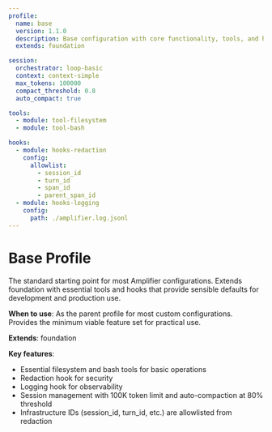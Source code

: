 ```yaml
---
profile:
  name: base
  version: 1.1.0
  description: Base configuration with core functionality, tools, and hooks
  extends: foundation

session:
  orchestrator: loop-basic
  context: context-simple
  max_tokens: 100000
  compact_threshold: 0.8
  auto_compact: true

tools:
  - module: tool-filesystem
  - module: tool-bash

hooks:
  - module: hooks-redaction
    config:
      allowlist:
        - session_id
        - turn_id
        - span_id
        - parent_span_id
  - module: hooks-logging
    config:
      path: ./amplifier.log.jsonl
---
```


# Base Profile

The standard starting point for most Amplifier configurations. Extends foundation with essential tools and hooks that provide sensible defaults for development and production use.

**When to use**: As the parent profile for most custom configurations. Provides the minimum viable feature set for practical use.

**Extends**: foundation

**Key features**:
- Essential filesystem and bash tools for basic operations
- Redaction hook for security
- Logging hook for observability
- Session management with 100K token limit and auto-compaction at 80% threshold
- Infrastructure IDs (session_id, turn_id, etc.) are allowlisted from redaction